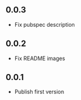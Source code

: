 ## 0.0.3

* Fix pubspec description

## 0.0.2

* Fix README images

## 0.0.1

* Publish first version
